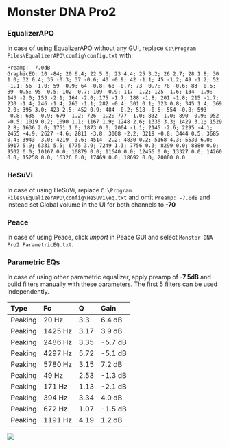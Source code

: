 # Monster DNA Pro2

### EqualizerAPO
In case of using EqualizerAPO without any GUI, replace `C:\Program Files\EqualizerAPO\config\config.txt`
with:
```
Preamp: -7.0dB
GraphicEQ: 10 -84; 20 6.4; 22 5.0; 23 4.4; 25 3.2; 26 2.7; 28 1.8; 30 1.0; 32 0.4; 35 -0.3; 37 -0.6; 40 -0.9; 42 -1.1; 45 -1.2; 49 -1.2; 52 -1.1; 56 -1.0; 59 -0.9; 64 -0.8; 68 -0.7; 73 -0.7; 78 -0.6; 83 -0.5; 89 -0.5; 95 -0.5; 102 -0.7; 109 -0.9; 117 -1.2; 125 -1.6; 134 -1.9; 143 -2.0; 153 -2.1; 164 -2.0; 175 -1.7; 188 -1.8; 201 -1.8; 215 -1.7; 230 -1.4; 246 -1.4; 263 -1.1; 282 -0.4; 301 0.1; 323 0.8; 345 1.4; 369 2.0; 395 3.0; 423 2.5; 452 0.9; 484 -0.2; 518 -0.6; 554 -0.8; 593 -0.8; 635 -0.9; 679 -1.2; 726 -1.2; 777 -1.0; 832 -1.0; 890 -0.9; 952 -0.5; 1019 0.2; 1090 1.1; 1167 1.9; 1248 2.6; 1336 3.3; 1429 3.1; 1529 2.8; 1636 2.0; 1751 1.0; 1873 0.0; 2004 -1.1; 2145 -2.6; 2295 -4.1; 2455 -4.9; 2627 -4.6; 2811 -3.8; 3008 -2.2; 3219 -0.8; 3444 0.5; 3685 0.4; 3943 -3.0; 4219 -3.6; 4514 -2.2; 4830 0.2; 5168 4.3; 5530 6.0; 5917 5.9; 6331 5.5; 6775 3.9; 7249 1.3; 7756 0.3; 8299 0.0; 8880 0.0; 9502 0.0; 10167 0.0; 10879 0.0; 11640 0.0; 12455 0.0; 13327 0.0; 14260 0.0; 15258 0.0; 16326 0.0; 17469 0.0; 18692 0.0; 20000 0.0
```

### HeSuVi
In case of using HeSuVi, replace `C:\Program Files\EqualizerAPO\config\HeSuVi\eq.txt` and omit `Preamp:
-7.0dB` and instead set Global volume in the UI for both channels to **-70**

### Peace
In case of using Peace, click *Import* in Peace GUI and select `Monster DNA Pro2 ParametricEQ.txt`.

### Parametric EQs
In case of using other parametric equalizer, apply preamp of **-7.5dB** and build filters manually with
these parameters. The first 5 filters can be used independently.

| Type    | Fc      |    Q | Gain    |
|:--------|:--------|:-----|:--------|
| Peaking | 20 Hz   | 3.3  | 6.4 dB  |
| Peaking | 1425 Hz | 3.17 | 3.9 dB  |
| Peaking | 2486 Hz | 3.35 | -5.7 dB |
| Peaking | 4297 Hz | 5.72 | -5.1 dB |
| Peaking | 5780 Hz | 3.15 | 7.2 dB  |
| Peaking | 49 Hz   | 2.53 | -1.3 dB |
| Peaking | 171 Hz  | 1.13 | -2.1 dB |
| Peaking | 394 Hz  | 3.34 | 4.0 dB  |
| Peaking | 672 Hz  | 1.07 | -1.5 dB |
| Peaking | 1191 Hz | 4.19 | 1.2 dB  |

![](https://raw.githubusercontent.com/jaakkopasanen/AutoEq/master/results/innerfidelity/sbaf-serious/Monster%20DNA%20Pro2/Monster%20DNA%20Pro2.png)